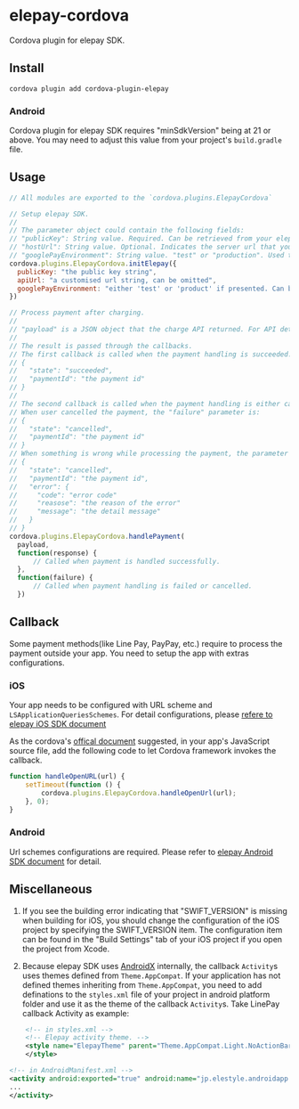 # elepay-cordova

Cordova plugin for elepay SDK.

## Install
```
cordova plugin add cordova-plugin-elepay
```

### Android
Cordova plugin for elepay SDK requires "minSdkVersion" being at 21 or above.
You may need to adjust this value from your project's `build.gradle` file.

## Usage

```javascript
// All modules are exported to the `cordova.plugins.ElepayCordova`

// Setup elepay SDK.
//
// The parameter object could contain the following fields:
// "publicKey": String value. Required. Can be retrieved from your elepay account's dashboard page.
// "hostUrl": String value. Optional. Indicates the server url that you want to customised. Omitted to use elepay's server.
// "googlePayEnvironment": String value. "test" or "production". Used to setup Google Pay, can be omitted if Google Pay is not used.
cordova.plugins.ElepayCordova.initElepay({
  publicKey: "the public key string",
  apiUrl: "a customised url string, can be omitted",
  googlePayEnvironment: "either 'test' or 'product' if presented. Can be omitted if Google Pay is not used"
})

// Process payment after charging.
//
// "payload" is a JSON object that the charge API returned. For API details, please refer to https://developer.elepay.io/reference
//
// The result is passed through the callbacks.
// The first callback is called when the payment handling is succeeded. The "response" parameter is a JSON object in a structure of:
// {
//   "state": "succeeded",
//   "paymentId": "the payment id"
// }
//
// The second callback is called when the payment handling is either cancelled or failed.
// When user cancelled the payment, the "failure" parameter is:
// {
//   "state": "cancelled",
//   "paymentId": "the payment id"
// }
// When something is wrong while processing the payment, the parameter is in a structure of:
// {
//   "state": "cancelled",
//   "paymentId": "the payment id",
//   "error": {
//     "code": "error code"
//     "reasose": "the reason of the error"
//     "message": "the detail message"
//   }
// }
cordova.plugins.ElepayCordova.handlePayment(
  payload,
  function(response) {
      // Called when payment is handled successfully.
  },
  function(failure) {
      // Called when payment handling is failed or cancelled.
  })
```

## Callback

Some payment methods(like Line Pay, PayPay, etc.) require to process the payment outside your app. You need to setup the app with extras configurations.

### iOS

Your app needs to be configured with URL scheme and `LSApplicationQueriesSchemes`.
For detail configurations, please [refere to elepay iOS SDK document](https://developer.elepay.io/docs/ios-sdk)

As the cordova's [offical document](https://github.com/apache/cordova-ios/blob/master/guides/Cordova%20Custom%20URL%20Scheme%20Handling.md) suggested, in your app's JavaScript source file, add the following code to let Cordova framework invokes the callback.
```JavaScript
function handleOpenURL(url) {
    setTimeout(function () {
        cordova.plugins.ElepayCordova.handleOpenUrl(url);
    }, 0);
}
```

### Android

Url schemes configurations are required. Please refer to [elepay Android SDK document](https://developer.elepay.io/docs/android-sdk) for detail.

## Miscellaneous

1. If you see the building error indicating that "SWIFT_VERSION" is missing when building for iOS, you should change the configuration of the iOS project by specifying the SWIFT_VERSION item. The configuration item can be found in the "Build Settings" tab of your iOS project if you open the project from Xcode.

2. Because elepay SDK uses [AndroidX](https://developer.android.com/jetpack/androidx) internally, the callback `Activity`s uses themes defined from `Theme.AppCompat`. If your application has not defined themes inheriting from `Theme.AppCompat`, you need to add definations to the `styles.xml` file of your project in android platform folder and use it as the theme of the callback `Activity`s.
Take LinePay callback Activity as example:
```xml
    <!-- in styles.xml -->
    <!-- Elepay activity theme. -->
    <style name="ElepayTheme" parent="Theme.AppCompat.Light.NoActionBar">
    </style>
```
```xml
<!-- in AndroidManifest.xml -->
<activity android:exported="true" android:name="jp.elestyle.androidapp.elepay.activity.linepay.LinePayActivity" android:theme="@style/ElepayTheme">
...
</activity>
```